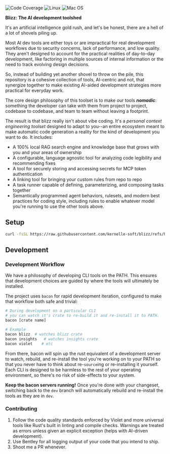 ![Code Coverage](https://img.shields.io/badge/Code%20Coverage-33%25-critical?style=flat)
![Linux](https://github.com/kernelle-soft/blizz/actions/workflows/linux.yml/badge.svg?branch=dev)
![Mac OS](https://github.com/kernelle-soft/blizz/actions/workflows/macos.yml/badge.svg?branch=dev)

**Blizz: The AI development toolshed**

It's an artificial intelligence gold rush, and let's be honest, there are a hell of a lot of shovels piling up.

Most AI dev tools are either toys or are impractical for real development workflows due to security concerns, lack of performance, and low quality. They aren't designed to account for the practical realities of day-to-day development, like factoring in multiple sources of internal information or the need to track evolving design decisions.

So, instead of building yet another shovel to throw on the pile, this repository is a cohesive collection of tools, AI-centric and not, that synergize together to make existing AI-aided development strategies more practical for everyday work.

The core design philosophy of this toolset is to make our tools ***nomadic***: something the developer can take with them from project to project, codebase to codebase, and team to team without leaving a footprint.

The result is that blizz really isn't about vibe coding. It's a _personal context engineering toolset_ designed to adapt to you--an entire ecosystem meant to make automatic code generation a reality for the kind of development you want to do. It includes:
- A 100% local RAG search engine and knowledge base that grows with you and your areas of ownership
- A configurable, language agnostic tool for analyzing code legibility and recommending fixes
- A tool for securely storing and accessing secrets for MCP token authentication
- A linking tool for bringing your custom rules from repo to repo
- A task runner capable of defining, parameterizing, and composing tasks together
- Semantically programmed agent behaviors, rulesets, and modern best practices for coding style, including rules to enable whatever model you're running to use the other tools above.


## Setup

```bash
curl -fsSL https://raw.githubusercontent.com/kernelle-soft/blizz/refs/heads/dev/scripts/install.sh | sh
```

## Development

### Development Workflow

We have a philosophy of developing CLI tools on the PATH. This ensures that development choices are guided by where the tools will ultimately be installed.

The project uses `bacon` for rapid development iteration, configured to make that workflow both safe and trivial:

```bash
# During development on a particular CLI
# you can watch it's crate to re-build it and re-install it to PATH. 
bacon [crate name]

# Example
bacon blizz  # watches blizz crate
bacon insights   # watches insights crate
bacon violet    # etc
```

From there, bacon will spin up the rust equivalent of a development server to watch, rebuild, and re-install the tool you're working on to your PATH so that you never have to think about re-`source`ing or re-installing it yourself. Each CLI is designed to be harmless to the rest of your operating environment, so there's no risk of side-effects to your system. 

**Keep the bacon servers running!** Once you're done with your changeset, switching back to the `dev` branch will automatically rebuild and re-install the tools as they are in `dev`.

### Contributing

1. Follow the code quality standards enforced by Violet and more universal tools like Rust's built in linting and compile checks. Warnings are treated as errors unless given an explicit exception (helps with AI-driven development).
2. Use Bentley for all logging output of your code that you intend to ship.
3. Shoot me a PR whenever.
